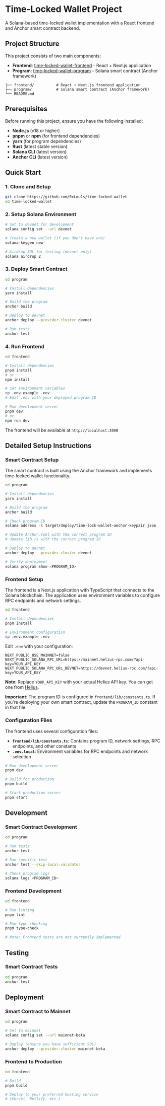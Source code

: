 # Time-Locked Wallet Project

A Solana-based time-locked wallet implementation with a React frontend and Anchor smart contract backend.

## Project Structure

This project consists of two main components:

- **Frontend**: [time-locked-wallet-frontend](https://github.com/0xLou1s/time-locked-wallet-frontend) - React + Next.js application
- **Program**: [time-locked-wallet-program](https://github.com/0xLou1s/time-locked-wallet-program) - Solana smart contract (Anchor framework)

```
├── frontend/          # React + Next.js frontend application
├── program/           # Solana smart contract (Anchor framework)
└── README.md    
```

## Prerequisites

Before running this project, ensure you have the following installed:

- **Node.js** (v18 or higher)
- **pnpm** or **npm** (for frontend dependencies)
- **yarn** (for program dependencies)
- **Rust** (latest stable version)
- **Solana CLI** (latest version)
- **Anchor CLI** (latest version)

## Quick Start

### 1. Clone and Setup

```bash
git clone https://github.com/0xLou1s/time-locked-wallet
cd time-locked-wallet
```

### 2. Setup Solana Environment

```bash
# Set to devnet for development
solana config set --url devnet

# Create a new wallet (if you don't have one)
solana-keygen new

# Airdrop SOL for testing (devnet only)
solana airdrop 2
```

### 3. Deploy Smart Contract

```bash
cd program

# Install dependencies
yarn install

# Build the program
anchor build

# Deploy to devnet
anchor deploy --provider.cluster devnet

# Run tests
anchor test
```

### 4. Run Frontend

```bash
cd frontend

# Install dependencies
pnpm install
# or
npm install

# Set environment variables
cp .env.example .env
# Edit .env with your deployed program ID

# Run development server
pnpm dev
# or
npm run dev
```

The frontend will be available at `http://localhost:3000`

## Detailed Setup Instructions

### Smart Contract Setup

The smart contract is built using the Anchor framework and implements time-locked wallet functionality.

```bash
cd program

# Install dependencies
yarn install

# Build the program
anchor build

# Check program ID
solana address -k target/deploy/time-lock-wallet-anchor-keypair.json

# Update Anchor.toml with the correct program ID
# Update lib.rs with the correct program ID

# Deploy to devnet
anchor deploy --provider.cluster devnet

# Verify deployment
solana program show <PROGRAM_ID>
```

### Frontend Setup

The frontend is a Next.js application with TypeScript that connects to the Solana blockchain. The application uses environment variables to configure RPC endpoints and network settings.

```bash
cd frontend

# Install dependencies
pnpm install

# Environment configuration
cp .env.example .env
```

Edit `.env` with your configuration:
```env
NEXT_PUBLIC_USE_MAINNET=false
NEXT_PUBLIC_SOLANA_RPC_URL=https://mainnet.helius-rpc.com/?api-key=YOUR_API_KEY
NEXT_PUBLIC_SOLANA_RPC_URL_DEVNET=https://devnet.helius-rpc.com/?api-key=YOUR_API_KEY
```

**Note**: Replace `YOUR_API_KEY` with your actual Helius API key. You can get one from [Helius](https://www.helius.dev/).

**Important**: The program ID is configured in `frontend/lib/constants.ts`. If you're deploying your own smart contract, update the `PROGRAM_ID` constant in that file.

### Configuration Files

The frontend uses several configuration files:

- **`frontend/lib/constants.ts`**: Contains program ID, network settings, RPC endpoints, and other constants
- **`.env.local`**: Environment variables for RPC endpoints and network selection

```bash
# Run development server
pnpm dev

# Build for production
pnpm build

# Start production server
pnpm start
```

## Development

### Smart Contract Development

```bash
cd program

# Run tests
anchor test

# Run specific test
anchor test --skip-local-validator

# Check program logs
solana logs <PROGRAM_ID>
```

### Frontend Development

```bash
cd frontend

# Run linting
pnpm lint

# Run type checking
pnpm type-check

# Note: Frontend tests are not currently implemented
```

## Testing

### Smart Contract Tests

```bash
cd program
anchor test
```

## Deployment

### Smart Contract to Mainnet

```bash
cd program

# Set to mainnet
solana config set --url mainnet-beta

# Deploy (ensure you have sufficient SOL)
anchor deploy --provider.cluster mainnet-beta
```

### Frontend to Production

```bash
cd frontend

# Build
pnpm build

# Deploy to your preferred hosting service
# (Vercel, Netlify, etc.)
```
